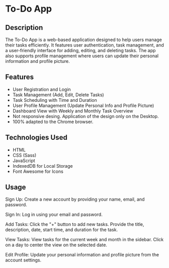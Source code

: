 # To-Do App

## Description

The To-Do App is a web-based application designed to help users manage their tasks efficiently. It features user authentication, task management, and a user-friendly interface for adding, editing, and deleting tasks. The app also supports profile management where users can update their personal information and profile picture.

## Features

- User Registration and Login
- Task Management (Add, Edit, Delete Tasks)
- Task Scheduling with Time and Duration
- User Profile Management (Update Personal Info and Profile Picture)
- Dashboard View with Weekly and Monthly Task Overview
- Not responsive desing. Application of the design only on the Desktop.
- 100% adapted to the Chrome browser.

## Technologies Used

- HTML
- CSS (Sass)
- JavaScript
- IndexedDB for Local Storage
- Font Awesome for Icons

## Usage
Sign Up:
Create a new account by providing your name, email, and password.

Sign In:
Log in using your email and password.

Add Tasks:
Click the "+" button to add new tasks. Provide the title, description, date, start time, and duration for the task.

View Tasks:
View tasks for the current week and month in the sidebar. Click on a day to center the view on the selected date.

Edit Profile:
Update your personal information and profile picture from the account settings.
